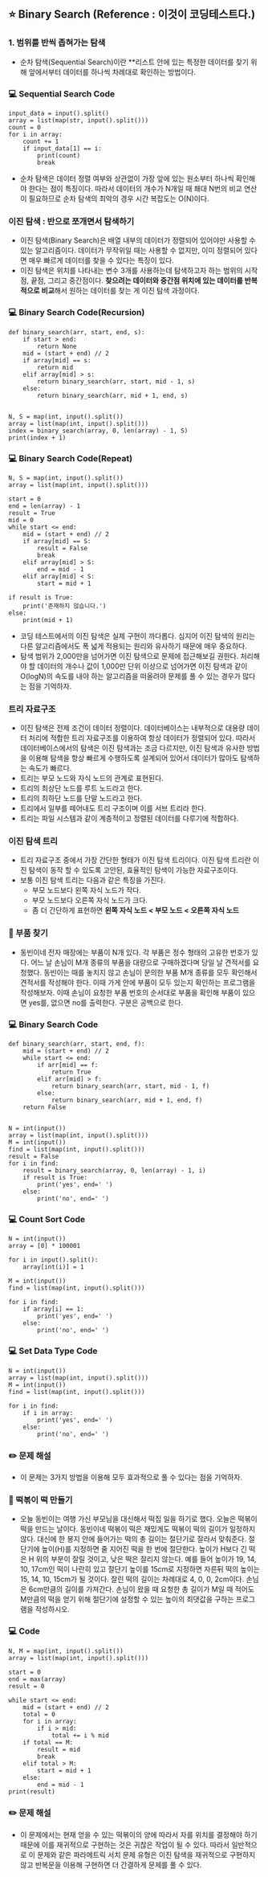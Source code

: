 ## :star: Binary Search (Reference : 이것이 코딩테스트다.)

### 1. 범위를 반씩 좁혀가는 탐색
- 순차 탐색(Sequential Search)이란 **리스트 안에 있는 특정한 데이터를 찾기 위해 앞에서부터 데이터를 하나씩 차례대로 확인하는 방법이다.

### :computer: Sequential Search Code

```
input_data = input().split()
array = list(map(str, input().split()))
count = 0
for i in array:
    count += 1
    if input_data[1] == i:
        print(count)
        break
```

- 순차 탐색은 데이터 정렬 여부와 상관없이 가장 앞에 있는 원소부터 하나씩 확인해야 한다는 점이 특징이다. 따라서 데이터의 개수가 N개일 때 쵀대 N번의 비교 연산이 필요하므로 순차 탐색의 최악의 경우 시간 복잡도는 O(N)이다.

### 이진 탐색 : 반으로 쪼개면서 탐색하기
- 이진 탐색(Binary Search)은 배열 내부의 데이터가 정렬되어 있어야만 사용할 수 있는 알고리즘이다. 데이터가 무작위일 때는 사용할 수 없지만, 이미 정렬되어 있다면 매우 빠르게 데이터를 찾을 수 있다는 특징이 있다.
- 이진 탐색은 위치를 나타내는 변수 3개를 사용하는데 탐색하고자 하는 범위의 시작점, 끝점, 그리고 중간점이다. **찾으려는 데이터와 중간점 위치에 있는 데이터를 반복적으로 비교**해서 원하는 데이터를 찾는 게 이진 탐색 과정이다.

### :computer: Binary Search Code(Recursion)

```
def binary_search(arr, start, end, s):
    if start > end:
        return None
    mid = (start + end) // 2
    if array[mid] == s:
        return mid
    elif array[mid] > s:
        return binary_search(arr, start, mid - 1, s)
    else:
        return binary_search(arr, mid + 1, end, s)


N, S = map(int, input().split())
array = list(map(int, input().split()))
index = binary_search(array, 0, len(array) - 1, S)
print(index + 1)
```

### :computer: Binary Search Code(Repeat)

```
N, S = map(int, input().split())
array = list(map(int, input().split()))

start = 0
end = len(array) - 1
result = True
mid = 0
while start <= end:
    mid = (start + end) // 2
    if array[mid] == S:
        result = False
        break
    elif array[mid] > S:
        end = mid - 1
    elif array[mid] < S:
        start = mid + 1

if result is True:
    print('존재하지 않습니다.')
else:
    print(mid + 1)
```

- 코딩 테스트에서의 이진 탐색은 실제 구현이 까다롭다. 심지어 이진 탐색의 원리는 다른 알고리즘에서도 폭 넓게 적용되는 원리와 유사하기 때문에 매우 중요하다. 
- 탐색 범위가 2,000만을 넘어가면 이진 탐색으로 문제에 접근해보길 권한다. 처리해야 할 데이터의 개수나 값이 1,000만 단위 이상으로 넘어가면 이진 탐색과 같이 O(logN)의 속도를 내야 하는 알고리즘을 떠올려야 문제를 풀 수 있는 경우가 많다는 점을 기억하자.

### 트리 자료구조
- 이진 탐색은 전제 조건이 데이터 정렬이다. 데이터베이스는 내부적으로 대용량 데이터 처리에 적합한 트리 자료구조를 이용하여 항상 데이터가 정렬되어 있다. 따라서 데이터베이스에서의 탐색은 이진 탐색과는 조금 다르지만, 이진 탐색과 유사한 방법을 이용해 탐색을 항상 빠르게 수행하도록 설계되어 있어서 데이터가 많아도 탐색하는 속도가 빠르다.
- 트리는 부모 노드와 자식 노드의 관계로 표현된다.
- 트리의 최상단 노드를 루트 노드라고 한다.
- 트리의 최하단 노드를 단말 노드라고 한다.
- 트리에서 일부를 떼어내도 트리 구조이며 이를 서브 트리라 한다.
- 트리는 파일 시스템과 같이 계층적이고 정렬된 데이터를 다루기에 적합하다.

### 이진 탐색 트리
- 트리 자료구조 중에서 가장 간단한 형태가 이진 탐색 트리이다. 이진 탐색 트리란 이진 탐색이 동작 할 수 있도록 고안된, 효율적인 탐색이 가능한 자료구조이다.
- 보통 이진 탐색 트리는 다음과 같은 특징을 가진다.
    - 부모 노드보다 왼쪽 자식 노드가 작다.
    - 부모 노드보다 오른쪽 자식 노드가 크다.
    - 좀 더 간단하게 표현하면 **왼쪽 자식 노드 < 부모 노드 < 오른쪽 자식 노드**

### :speech_balloon: 부품 찾기
- 동빈이네 전자 매장에는 부품이 N개 있다. 각 부품은 정수 형태의 고유한 번호가 있다.
어느 날 손님이 M개 종류의 부품을 대량으로 구매하겠다며 당일 날 견적서를 요청했다.
동빈이는 때를 놓치지 않고 손님이 문의한 부품 M개 종류를 모두 확인해서 견적서를 작성해야 한다.
이때 가게 안에 부품이 모두 있는지 확인하는 프로그램을 작성해보자.
이때 손님이 요청한 부품 번호의 순서대로 부품을 확인해 부품이 있으면 yes를, 없으면 no를 출력한다. 구분은 공백으로 한다.

### :computer: Binary Search Code

```
def binary_search(arr, start, end, f):
    mid = (start + end) // 2
    while start <= end:
        if arr[mid] == f:
            return True
        elif arr[mid] > f:
            return binary_search(arr, start, mid - 1, f)
        else:
            return binary_search(arr, mid + 1, end, f)
    return False


N = int(input())
array = list(map(int, input().split()))
M = int(input())
find = list(map(int, input().split()))
result = False
for i in find:
    result = binary_search(array, 0, len(array) - 1, i)
    if result is True:
        print('yes', end=' ')
    else:
        print('no', end=' ')
```

### :computer: Count Sort Code

```
N = int(input())
array = [0] * 100001

for i in input().split():
    array[int(i)] = 1

M = int(input())
find = list(map(int, input().split()))

for i in find:
    if array[i] == 1:
        print('yes', end=' ')
    else:
        print('no', end=' ')

```

### :computer: Set Data Type Code

```
N = int(input())
array = list(map(int, input().split()))
M = int(input())
find = list(map(int, input().split()))

for i in find:
    if i in array:
        print('yes', end=' ')
    else:
        print('no', end=' ')
```

### :pencil2: 문제 해설
- 이 문제는 3가지 방법을 이용해 모두 효과적으로 풀 수 있다는 점을 기억하자.

### :speech_balloon: 떡볶이 떡 만들기
- 오늘 동빈이는 여행 가신 부모님을 대신해서 떡집 일을 하기로 했다. 오늘은 떡볶이 떡을 만드는 날이다.
동빈이네 떡볶이 떡은 재밌게도 떡볶이 떡의 길이가 일정하지 않다. 대신에 한 봉지 안에 들어가는 떡의 총 길이는 절단기로 잘라서 맞춰준다.
절단기에 높이(H)를 지정하면 줄 지어진 떡을 한 번에 절단한다. 높이가 H보다 긴 떡은 H 위의 부분이 잘릴 것이고, 낮은 떡은 잘리지 않는다.
예를 들어 높이가 19, 14, 10, 17cm인 떡이 나란히 있고 절단기 높이를 15cm로 지정하면 자른뒤 떡의 높이는 15, 14, 10, 15cm가 될 것이다.
잘린 떡의 길이는 차례대로 4, 0, 0, 2cm이다. 손님은 6cm만큼의 길이를 가져간다.
손님이 왔을 때 요청한 총 길이가 M일 때 적어도 M만큼의 떡을 얻기 위해 절단기에 설정할 수 있는 높이의 최댓값을 구하는 프로그램을 작성하시오.

### :computer: Code

```
N, M = map(int, input().split())
array = list(map(int, input().split()))

start = 0
end = max(array)
result = 0

while start <= end:
    mid = (start + end) // 2
    total = 0
    for i in array:
        if i > mid:
            total += i % mid
    if total == M:
        result = mid
        break
    elif total > M:
        start = mid + 1
    else:
        end = mid - 1
print(result)

```

### :pencil2: 문제 해설
- 이 문제에서는 현재 얻을 수 있는 떡볶이의 양에 따라서 자를 위치를 결정해야 하기 때문에 이를 재귀적으로 구현하는 것은 귀찮은 작업이 될 수 있다. 따라서 일반적으로 이 문제와 같은 파라메트릭 서치 문제 유형은 이진 탐색을 재귀적으로 구현하지 않고 반복문을 이용해 구현하면 더 간결하게 문제를 풀 수 있다.
